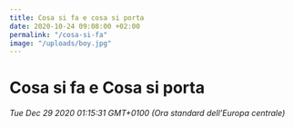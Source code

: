 ```yaml
---
title: Cosa si fa e cosa si porta
date: 2020-10-24 09:08:00 +02:00
permalink: "/cosa-si-fa"
image: "/uploads/boy.jpg"
---
```


# Cosa si fa e Cosa si porta

_Tue Dec 29 2020 01:15:31 GMT+0100 (Ora standard dell’Europa centrale)_